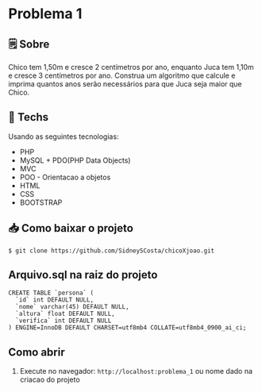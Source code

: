 # Problema 1 

## 🗒 Sobre
Chico tem 1,50m e cresce 2 centímetros por ano, enquanto Juca tem 1,10m e cresce 3 centímetros por ano. Construa um algoritmo que calcule e imprima quantos anos serão necessários para que Juca seja maior que Chico.

## 🚀 Techs
Usando as seguintes tecnologias:
- PHP
- MySQL + PDO(PHP Data Objects)
- MVC 
- POO - Orientacao a objetos
- HTML
- CSS
- BOOTSTRAP 

## 📥 Como baixar o projeto

```.env
$ git clone https://github.com/SidneySCosta/chicoXjoao.git
```
## Arquivo.sql na raiz do projeto
```.env
CREATE TABLE `persona` (
  `id` int DEFAULT NULL,
  `nome` varchar(45) DEFAULT NULL,
  `altura` float DEFAULT NULL,
  `verifica` int DEFAULT NULL
) ENGINE=InnoDB DEFAULT CHARSET=utf8mb4 COLLATE=utf8mb4_0900_ai_ci;
```
## Como abrir
1. Execute no navegador: `http://localhost:problema_1` ou nome dado na criacao do projeto



